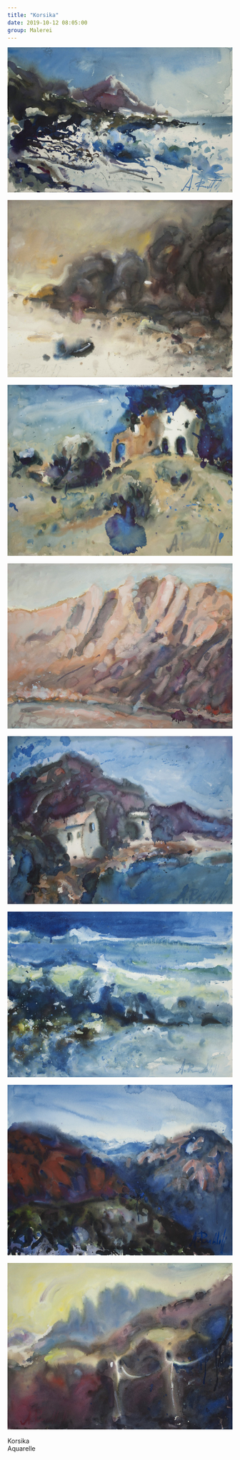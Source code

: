 ```yaml
---
title: "Korsika"
date: 2019-10-12 08:05:00
group: Malerei
---
```

![Korsika 1](/img/aquarelle/korsika-1.jpg)

![Korsika 2](/img/aquarelle/korsika-2.jpg)

![Korsika 3](/img/aquarelle/korsika-3.jpg)

![Korsika 4](/img/aquarelle/korsika-4.jpg)

![Korsika 5](/img/aquarelle/korsika-5.jpg)

![Korsika 6](/img/aquarelle/korsika-6.jpg)

![Korsika 7](/img/aquarelle/korsika-7.jpg)

![Korsika 8](/img/aquarelle/korsika-8.jpg)

Korsika<br>
Aquarelle
